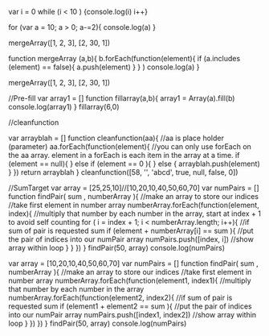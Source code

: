 var i = 0
while (i < 10 )
{console.log(i)
i++}

for (var a = 10; a > 0; a-=2){
  console.log(a)
}

mergeArray([1, 2, 3], [2, 30, 1])

function mergeArray (a,b){
  b.forEach(function(element){
    if (a.includes (element) == false){
    a.push(element) }
  }
)
console.log(a)
}

mergeArray([1, 2, 3], [2, 30, 1])



//Pre-fill
var array1 = []
function fillarray(a,b){
array1 = Array(a).fill(b)
console.log(array1)
}
fillarray(6,0)

//cleanfunction

var arrayblah = []
function cleanfunction(aa){
  //aa is place holder (parameter)
 aa.forEach(function(element){
   //you can only use forEach on the aa array. element in a forEach is each item in the array at a time.
   if (element == null){
   }
    else if (element == 0 ){
    }
    else {
    arrayblah.push(element)
    }
  })
  return arrayblah
 }
cleanfunction([58, '', 'abcd', true, null, false, 0])

//SumTarget
var array = [25,25,10]//[10,20,10,40,50,60,70]
var numPairs = []
function findPair( sum , numberArray ){
  //make an array to store our indices
  //take first element in number array
  numberArray.forEach(function(element, index){
    //multiply that number by each number in the array, start at index + 1 to avoid self counting
    for ( i = index + 1; i < numberArray.length; i++){
      //if sum of pair is requested sum
      if (element + numberArray[i] == sum ){
        //put the pair of indices into our numPair array
        numPairs.push([index, i])
        //show array within loop
      }
    }
  })
}
findPair(50, array)
console.log(numPairs)


var array = [10,20,10,40,50,60,70]
var numPairs = []
function findPair( sum , numberArray ){
  //make an array to store our indices
  //take first element in number array
  numberArray.forEach(function(element1, index1){
    //multiply that number by each number in the array
    numberArray.forEach(function(element2, index2){
      //if sum of pair is requested sum
      if (element1 + element2 == sum ){
        //put the pair of indices into our numPair array
        numPairs.push([index1, index2])
        //show array within loop
      }
    })
  })
}
findPair(50, array)
console.log(numPairs)